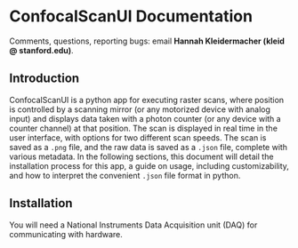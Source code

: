 # ConfocalScanUI Documentation
Comments, questions, reporting bugs: email **Hannah Kleidermacher (kleid @ stanford.edu)**.

## Introduction
ConfocalScanUI is a python app for executing raster scans, where position is controlled by a scanning mirror (or any motorized device with analog input) and displays data taken with a photon counter (or any device with a counter channel) at that position. The scan is displayed in real time in the user interface, with options for two different scan speeds. The scan is saved as a ```.png``` file, and the raw data is saved as a ```.json``` file, complete with various metadata. In the following sections, this document will detail the installation process for this app, a guide on usage, including customizability, and how to interpret the convenient ```.json``` file format in python.

## Installation
You will need a National Instruments Data Acquisition unit (DAQ) for communicating with hardware.
